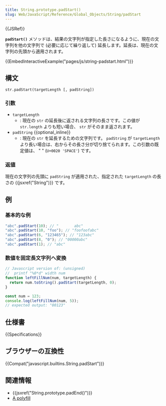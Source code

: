 ```yaml
---
title: String.prototype.padStart()
slug: Web/JavaScript/Reference/Global_Objects/String/padStart
---
```


{{JSRef}}

**`padStart()`** メソッドは、結果の文字列が指定した長さになるように、現在の文字列を他の文字列で (必要に応じて繰り返して) 延長します。延長は、現在の文字列の先頭から適用されます。

{{EmbedInteractiveExample("pages/js/string-padstart.html")}}

## 構文

```
str.padStart(targetLength [, padString])
```

### 引数

- `targetLength`
  - : 現在の `str` の延長後に返される文字列の長さです。この値が `str.length` よりも短い場合、 `str` がそのまま返されます。
- `padString` {{optional_inline}}
  - : 現在の `str` を延長するための文字列です。 `padString` が `targetLength` より長い場合は、右からその長さ分が切り捨てられます。この引数の既定値は、 " " (`U+0020 'SPACE'`) です。

### 返値

現在の文字列の先頭に `padString` が適用された、指定された `targetLength` の長さの {{jsxref("String")}} です。

## 例

### 基本的な例

```js
"abc".padStart(10); // "       abc"
"abc".padStart(10, "foo"); // "foofoofabc"
"abc".padStart(6, "123465"); // "123abc"
"abc".padStart(8, "0"); // "00000abc"
"abc".padStart(1); // "abc"
```

### 数値を固定長文字列へ変換

```js
// Javascript version of: (unsigned)
//  printf "%0*d" width num
function leftFillNum(num, targetLength) {
  return num.toString().padStart(targetLength, 0);
}

const num = 123;
console.log(leftFillNum(num, 5));
// expected output: "00123"
```

## 仕様書

{{Specifications}}

## ブラウザーの互換性

{{Compat("javascript.builtins.String.padStart")}}

## 関連情報

- {{jsxref("String.prototype.padEnd()")}}
- [A polyfill](https://github.com/uxitten/polyfill/blob/master/string.polyfill.js)
